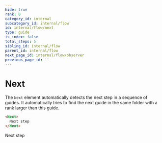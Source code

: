 ```yaml
---
hide: true
rank: 0
category_id: internal
subcategory_id: internal/flow
id: internal/flow/next
type: guide
is_index: false
total_steps: 5
sibling_id: internal/flow
parent_id: internal/flow
next_page_id: internal/flow/observer
previous_page_id: ''
---
```


<!-- does not need translation -->

# Next

The `Next` element automatically detects the next step in a sequence of guides.
It automatically tries to find the next guide in the same folder with a rank
larger than this guide.

```html
<Next>
  Next step
</Next>
```

<H>

<Next>

Next step

</Next>

</H>
